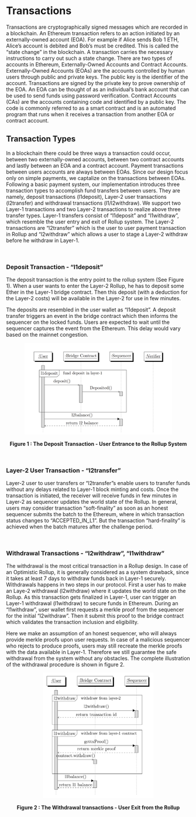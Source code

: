 # Transactions

Transactions are cryptographically signed messages which are recorded in a blockchain.
An Ethereum transaction refers to an action initiated by an externally-owned account
(EOA). For example if Alice sends Bob 1 ETH, Alice’s account is debited and Bob’s
must be credited. This is called the “state change” in the blockchain. A transaction
carries the necessary instructions to carry out such a state change.
There are two types of accounts in Ethereum, Externally-Owned Accounts and
Contract Accounts. Externally-Owned Accounts (EOAs) are the accounts controlled
by human users through public and private keys. The public key is the identifier of
the account. Transactions are signed by the private key to prove ownership of the
EOA. An EOA can be thought of as an individual’s bank account that can be used
to send funds using password verification. Contract Accounts (CAs) are the accounts
containing code and identified by a public key. The code is commonly referred to as a
smart contract and is an automated program that runs when it receives a transaction
from another EOA or contract account.

## Transaction Types

In a blockchain there could be three ways a transaction could occur, between two
externally-owned accounts, between two contract accounts and lastly between an
EOA and a contract account. Payment transactions between users accounts are 
always between EOAs. Since our design focus only on simple payments, we captalize
on the transactions between EOAs.
Following a basic payment system, our implementation introduces three transaction
types to accomplish fund transfers between users. They are namely, deposit transactions 
(l1deposit), Layer-2 user transactions (l2transfer) and withdrawal transactions
(l1/l2withdraw). We support two Layer-1 transactions and two Layer-2 transactions
to realize above three transfer types. Layer-1 transfers consist of “l1deposit” and
“l1withdraw”, which resemble the user entry and exit of Rollup system. The Layer-2
transactions are “l2transfer” which is the user to user payment transaction in Rollup
and “l2withdraw” which allows a user to stage a Layer-2 withdraw before he withdraw
in Layer-1.

&nbsp;
&nbsp;

### Deposit Transaction - “l1deposit”

The deposit transaction is the entry point to the rollup system (See Figure 1). When a
user wants to enter the Layer-2 Rollup, he has to deposit some Ether in the Layer-1
bridge contract. Then this deposit (with a deduction for the Layer-2 costs) will be
available in the Layer-2 for use in few minutes.

The deposits are resembled in the user wallet as “l1deposit”. A deposit transfer
triggers an event in the bridge contract which then informs the sequencer on the
locked funds. Users are expected to wait until the sequencer captures the event from
the Ethereum. This delay would vary based on the mainnet congestion.
&nbsp;
&nbsp;

<div align="center">
    <img src="deposit_tx.PNG" alt="Image Alt Text" width="80%" height="80%" />
    <p><strong>Figure 1 : The Deposit Transaction - User Entrance to the Rollup System</strong></p>
</div>


&nbsp;
&nbsp;

### Layer-2 User Transaction - “l2transfer”
Layer-2 user to user transfers or “l2transfer”s enable users to transfer funds without
any delays related to Layer-1 block minting and costs.
Once the transaction is initiated, the receiver will receive funds in few minutes in
Layer-2 as sequencer updates the world state of the Rollup. In general, users may
consider transaction “soft-finality” as soon as an honest sequencer submits the batch to
the Ethereum, where in which transaction status changes to “ACCEPTED_IN_L1”.
But the transaction “hard-finality” is achieved when the batch matures after the
challenge period.

&nbsp;
&nbsp;

### Withdrawal Transactions - “l2withdraw”, “l1withdraw”
The withdrawal is the most critical transaction in a Rollup design. In case of an
Optimistic Rollup, it is generally considered as a system drawback, since it takes at
least 7 days to withdraw funds back in Layer-1 securely.
Withdrawals happens in two steps in our protocol. First a user has to make an
Laye-2 withdrawal (l2withdraw) where it updates the world state on the Rollup. As
this transaction gets finalized in Layer-1, user can trigger an Layer-1 withdrawal
(l1withdraw) to secure funds in Ethereum. During an “l1withdraw”, user wallet first
requests a merkle proof from the sequencer for the initial “l2withdraw”. Then it
submit this proof to the bridge contract which validates the transaction inclusion and
eligibility.

Here we make an assumption of an honest sequencer, who will always provide
merkle proofs upon user requests. In case of a malicious sequencer who rejects to
produce proofs, users may still recreate the merkle proofs with the data available in
Layer-1. Therefore we still guarantee the safe withdrawal from the system without
any obstacles. The complete illustration of the withdrawal procedure is shown in
figure 2.
&nbsp;
&nbsp;

<div align="center">
    <img src="withdraw_tx.PNG" alt=""  width="60%" height="40%" />
    <p><strong>Figure 2 :  The Withdrawal transactions - User Exit from the Rollup</strong></p>
</div>
